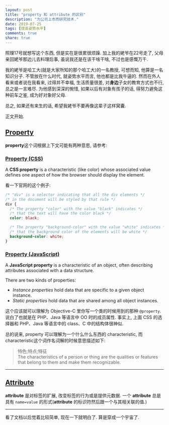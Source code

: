 ```yaml
---
layout: post
title: "property 和 attribute 的区别"
description: "为公司上市而研究技术."
date: 2019-07-25
tags: [提高姿势水平]
comments: true
share: true
---
```


照理17号就想写这个东西, 但是实在是很累很烦躁. 加上我的姥爷在22号走了, 父母亲回姥爷那边儿去料理后事, 虽说我还是在该干啥干啥, 不过也是感慨万千.

我的姥爷是哈工大(就是大家所知的那个哈工大)的一名教授, 可想而知, 他算是一名知识分子. 不管放在什么时代, 就姿势水平而言, 他也都是比我牛逼的. 然而在外人看来或者说在我看来, 过得并不幸福, 生活质量很差, 对**身边**子女的教育方式也不行, 总之是一言难尽. 为他感到深深的惋惜, 如果以后有对象有孩子的话, 得努力避免这种前车之鉴, 成为好对象好父母.


总之, 如果还有来生的话, 希望我姥爷不要再像这辈子这样窝囊.

正文开始.


## [Property](https://developer.mozilla.org/en-US/docs/Glossary/Property)


**property**这个词根据上下文可能有两种意思, 请参考:

### [Property (CSS)](https://developer.mozilla.org/en-US/docs/Glossary/property/CSS)

A **CSS property** is a characteristic (like color) whose associated value defines one aspect of how the browser should display the element.


看一下官网的这个例子:

```css
/* "div" is a selector indicating that all the div elements */
/* in the document will be styled by that rule */
div {
  /* The property "color" with the value "black" indicates */
  /* that the text will have the color black */
  color: black;

  /* The property "background-color" with the value "white" indicates */
  /* that the background color of the elements will be white */ 
  background-color: white;
}
```

### [Property (JavaScript)](https://developer.mozilla.org/en-US/docs/Glossary/property/JavaScript)

A **JavaScript property** is a characteristic of an object, often describing attributes associated with a data structure.

There are two kinds of properties: 

* *Instance properties* hold data that are specific to a given object instance. 
* *Static properties* hold data that are shared among all object instances.

这个应该就可以理解为 Objective-C 里你写一个类的时候用到的那种 `@property`. 说白了也就是在 PHP、Java 等语言中 OO 时的成员属性. 事实上, 上面 CSS 的选择器和 PHP、Java 等语言中的 class、C 中的结构体很神似.


总的说来, property 可以理解为一个什么什么东西的 characteristic, 而characteristic这个词作名词解的时候意思描述如下:

> 特色;特点;特征<br/>
> The characteristics of a person or thing are the qualities or features that belong to them and make them recognizable.


---

## [Attribute](https://developer.mozilla.org/en-US/docs/Glossary/Attribute)


**attribute** 是对标签的扩展, 改变标签的行为或是提供元数据. 一个 **attribute** 总是具有 `name=value` 的形式(**attribute** 的标识符然后跟一个与其相关联的值.)


---

看了文档以后觉着比较简单, 现在一下就明白了. 算是穿成一个宇宙了.


